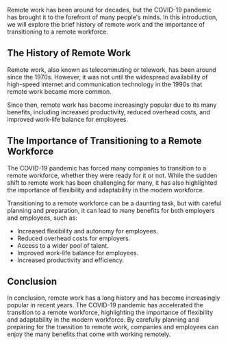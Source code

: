 
Remote work has been around for decades, but the COVID-19 pandemic has brought it to the forefront of many people's minds. In this introduction, we will explore the brief history of remote work and the importance of transitioning to a remote workforce.

The History of Remote Work
--------------------------

Remote work, also known as telecommuting or telework, has been around since the 1970s. However, it was not until the widespread availability of high-speed internet and communication technology in the 1990s that remote work became more common.

Since then, remote work has become increasingly popular due to its many benefits, including increased productivity, reduced overhead costs, and improved work-life balance for employees.

The Importance of Transitioning to a Remote Workforce
-----------------------------------------------------

The COVID-19 pandemic has forced many companies to transition to a remote workforce, whether they were ready for it or not. While the sudden shift to remote work has been challenging for many, it has also highlighted the importance of flexibility and adaptability in the modern workforce.

Transitioning to a remote workforce can be a daunting task, but with careful planning and preparation, it can lead to many benefits for both employers and employees, such as:

* Increased flexibility and autonomy for employees.
* Reduced overhead costs for employers.
* Access to a wider pool of talent.
* Improved work-life balance for employees.
* Increased productivity and efficiency.

Conclusion
----------

In conclusion, remote work has a long history and has become increasingly popular in recent years. The COVID-19 pandemic has accelerated the transition to a remote workforce, highlighting the importance of flexibility and adaptability in the modern workforce. By carefully planning and preparing for the transition to remote work, companies and employees can enjoy the many benefits that come with working remotely.
